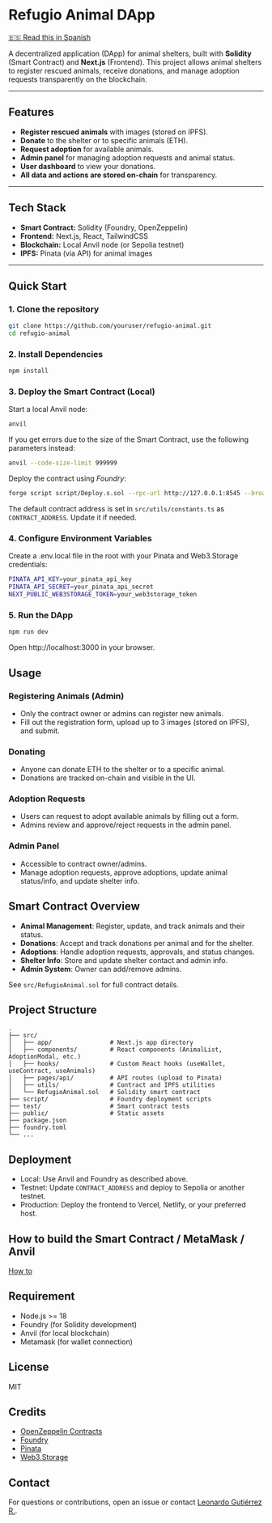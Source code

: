 # Refugio Animal DApp

[🇪🇸 Read this in Spanish](./README.es.md)

A decentralized application (DApp) for animal shelters, built with **Solidity** (Smart Contract) and **Next.js** (Frontend). This project allows animal shelters to register rescued animals, receive donations, and manage adoption requests transparently on the blockchain.

---

## Features

- **Register rescued animals** with images (stored on IPFS).
- **Donate** to the shelter or to specific animals (ETH).
- **Request adoption** for available animals.
- **Admin panel** for managing adoption requests and animal status.
- **User dashboard** to view your donations.
- **All data and actions are stored on-chain** for transparency.

---

## Tech Stack

- **Smart Contract:** Solidity (Foundry, OpenZeppelin)
- **Frontend:** Next.js, React, TailwindCSS
- **Blockchain:** Local Anvil node (or Sepolia testnet)
- **IPFS:** Pinata (via API) for animal images

---

## Quick Start

### 1. Clone the repository

```bash
git clone https://github.com/youruser/refugio-animal.git
cd refugio-animal
```

### 2. Install Dependencies
```bash
npm install
```

### 3. Deploy the Smart Contract (Local)
Start a local Anvil node:
```bash
anvil
```
If you get errors due to the size of the Smart Contract, use the following parameters instead:
```bash
anvil --code-size-limit 999999
```

Deploy the contract using _Foundry_:
```bash
forge script script/Deploy.s.sol --rpc-url http://127.0.0.1:8545 --broadcast --private-key <YOUR_PRIVATE_KEY>
```
The default contract address is set in `src/utils/constants.ts` as `CONTRACT_ADDRESS`. Update it if needed.

### 4. Configure Environment Variables
Create a .env.local file in the root with your Pinata and Web3.Storage credentials:
```bash
PINATA_API_KEY=your_pinata_api_key
PINATA_API_SECRET=your_pinata_api_secret
NEXT_PUBLIC_WEB3STORAGE_TOKEN=your_web3storage_token
```

### 5. Run the DApp
```bash
npm run dev
```
Open http://localhost:3000 in your browser.

## Usage
### Registering Animals (Admin)
- Only the contract owner or admins can register new animals.
- Fill out the registration form, upload up to 3 images (stored on IPFS), and submit.

### Donating
- Anyone can donate ETH to the shelter or to a specific animal.
- Donations are tracked on-chain and visible in the UI.

### Adoption Requests
- Users can request to adopt available animals by filling out a form.
- Admins review and approve/reject requests in the admin panel.

### Admin Panel
- Accessible to contract owner/admins.
- Manage adoption requests, approve adoptions, update animal status/info, and update shelter info.

## Smart Contract Overview
- **Animal Management**: Register, update, and track animals and their status.
- **Donations**: Accept and track donations per animal and for the shelter.
- **Adoptions**: Handle adoption requests, approvals, and status changes.
- **Shelter Info**: Store and update shelter contact and admin info.
- **Admin System**: Owner can add/remove admins.

See `src/RefugioAnimal.sol` for full contract details.

## Project Structure
```
.
├── src/
│   ├── app/                # Next.js app directory
│   ├── components/         # React components (AnimalList, AdoptionModal, etc.)
│   ├── hooks/              # Custom React hooks (useWallet, useContract, useAnimals)
│   ├── pages/api/          # API routes (upload to Pinata)
│   ├── utils/              # Contract and IPFS utilities
│   └── RefugioAnimal.sol   # Solidity smart contract
├── script/                 # Foundry deployment scripts
├── test/                   # Smart contract tests
├── public/                 # Static assets
├── package.json
├── foundry.toml
└── ...
```

## Deployment
- Local: Use Anvil and Foundry as described above.
- Testnet: Update `CONTRACT_ADDRESS` and deploy to Sepolia or another testnet.
- Production: Deploy the frontend to Vercel, Netlify, or your preferred host.

## How to build the Smart Contract / MetaMask / Anvil
[How to](./docs/HOWTODEPLOY.md)

## Requirement
- Node.js >= 18
- Foundry (for Solidity development)
- Anvil (for local blockchain)
- Metamask (for wallet connection)

## License
MIT

## Credits
- [OpenZeppelin Contracts](https://github.com/OpenZeppelin/openzeppelin-contracts)
- [Foundry](https://github.com/foundry-rs/foundry)
- [Pinata](https://www.pinata.cloud/)
- [Web3.Storage](https://web3.storage/)

## Contact
For questions or contributions, open an issue or contact [Leonardo Gutiérrez R.](mailto:leogutierrezramirez@gmail.com).